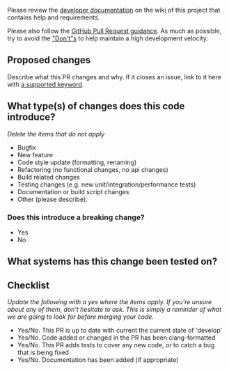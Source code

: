 Please review the [developer documentation](https://github.com/QMCPACK/qmcpack/wiki/Development-workflow)
on the wiki of this project that contains help and requirements.

Please also follow the [GitHub Pull Request guidance](https://qmcpack.readthedocs.io/en/develop/developing.html#github-pull-request-guidance). As much as possible, try to avoid the ["Don't"s](https://qmcpack.readthedocs.io/en/develop/developing.html#don-t) to help maintain a high development velocity.

## Proposed changes

Describe what this PR changes and why.  If it closes an issue, link to it here
with [a supported keyword](https://help.github.com/en/github/managing-your-work-on-github/linking-a-pull-request-to-an-issue#linking-a-pull-request-to-an-issue-using-a-keyword).

## What type(s) of changes does this code introduce?
_Delete the items that do not apply_

- Bugfix
- New feature
- Code style update (formatting, renaming)
- Refactoring (no functional changes, no api changes)
- Build related changes
- Testing changes (e.g. new unit/integration/performance tests)
- Documentation or build script changes
- Other (please describe):

### Does this introduce a breaking change?

- Yes
- No

## What systems has this change been tested on?

## Checklist

_Update the following with a yes where the items apply. If you're unsure about any of them, don't hesitate to ask.  This is
simply a reminder of what we are going to look for before merging your code._

- Yes/No. This PR is up to date with current the current state of 'develop'
- Yes/No. Code added or changed in the PR has been clang-formatted
- Yes/No. This PR adds tests to cover any new code, or to catch a bug that is being fixed
- Yes/No. Documentation has been added (if appropriate)
